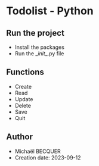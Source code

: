 # Todolist - Python

## Run the project
* Install the packages
* Run the \__init__.py file

## Functions
* Create
* Read
* Update
* Delete
* Save
* Quit

## Author
* Michaël BECQUER
* Creation date: 2023-09-12
